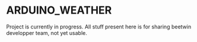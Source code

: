 ARDUINO_WEATHER
===============

Project is currently in progress.
All stuff present here is for sharing beetwin developper team, not yet usable.
